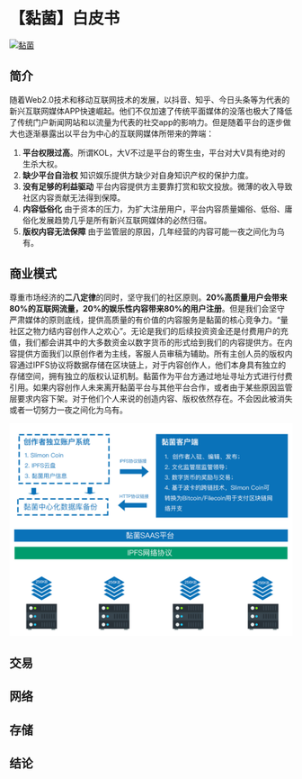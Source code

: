 # 【黏菌】白皮书


[![黏菌](https://img.shields.io/badge/Slimon-^1.10.0-blue.svg?style=flat-square)](https://github.com/ZhangWei-KUMO/wikiguild)

## 简介

随着Web2.0技术和移动互联网技术的发展，以抖音、知乎、今日头条等为代表的新兴互联网媒体APP快速崛起。他们不仅加速了传统平面媒体的没落也极大了降低了传统门户新闻网站和以流量为代表的社交app的影响力。但是随着平台的逐步做大也逐渐暴露出以平台为中心的互联网媒体所带来的弊端：

1. **平台权限过高**。所谓KOL，大V不过是平台的寄生虫，平台对大V具有绝对的生杀大权。
2. **缺少平台自治权** 知识娱乐提供方缺少对自身知识产权的保护力度。
3. **没有足够的利益驱动**  平台内容提供方主要靠打赏和软文投放。微薄的收入导致社区内容贡献无法得到保障。
4. **内容低俗化** 由于资本的压力，为扩大注册用户，平台内容质量媚俗、低俗、庸俗化发展趋势几乎是所有新兴互联网媒体的必然归宿。
5. **版权内容无法保障** 由于监管层的原因，几年经营的内容可能一夜之间化为乌有。

## 商业模式

尊重市场经济的**二八定律**的同时，坚守我们的社区原则。**20%高质量用户会带来80%的互联网流量，20%的娱乐性内容带来80%的用户注册**。但是我们会坚守严肃媒体的原则底线，提供高质量的有价值的内容服务是黏菌的核心竞争力。“量社区之物力结内容创作人之欢心”。无论是我们的后续投资资金还是付费用户的充值，我们都会讲其中的大多数资金以数字货币的形式给到我们的内容提供方。在内容提供方面我们以原创作者为主线，客服人员审稿为辅助。所有主创人员的版权内容通过IPFS协议将数据存储在区块链上，对于内容创作人，他们本身具有独立的存储空间，拥有独立的版权认证机制。黏菌作为平台方通过地址寻址方式进行付费引用。如果内容创作人未来离开黏菌平台与其他平台合作，或者由于某些原因监管层要求内容下架。对于他们个人来说的创造内容、版权依然存在。不会因此被消失或者一切努力一夜之间化为乌有。

![](architecture.jpg)

## 交易

## 网络

## 存储

## 结论